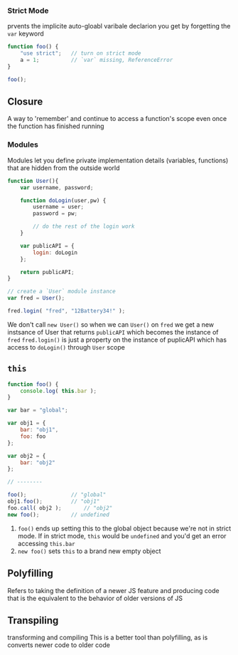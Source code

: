 ### Strict Mode

prvents the implicite auto-gloabl varibale declarion you get by forgetting the ```var``` keyword

```js
function foo() {
	"use strict";	// turn on strict mode
	a = 1;			// `var` missing, ReferenceError
}

foo();
```

## Closure

A way to 'remember' and continue to access a function's scope even once the function has finished running

### Modules

Modules let you define private implementation details (variables, functions) that are hidden from the outside world
```js
function User(){
	var username, password;

	function doLogin(user,pw) {
		username = user;
		password = pw;

		// do the rest of the login work
	}

	var publicAPI = {
		login: doLogin
	};

	return publicAPI;
}

// create a `User` module instance
var fred = User();

fred.login( "fred", "12Battery34!" );

```
We don't call ```new User()``` so when we can  ```User()``` on ```fred``` we get a new instsance of User that returns ```publicAPI``` which becomes the instance of ```fred```
```fred.login()``` is just a property on the instance of puplicAPI which has access to ```doLogin()``` through ```User``` scope

## ```this```

```js
function foo() {
	console.log( this.bar );
}

var bar = "global";

var obj1 = {
	bar: "obj1",
	foo: foo
};

var obj2 = {
	bar: "obj2"
};

// --------

foo();				// "global"
obj1.foo();			// "obj1"
foo.call( obj2 );		// "obj2"
new foo();			// undefined
```
1. ```foo()``` ends up setting this to the global object because we're not in strict mode. If in strict mode, ```this``` would be ```undefined``` and you'd get an error accessing ```this.bar```
4. ```new foo()``` sets ```this``` to a brand new empty object

## Polyfilling 
Refers to taking the definition of a newer JS feature and producing code that is the equivalent to the behavior of older versions of JS

## Transpiling
transforming and compiling
This is a better tool than polyfilling, as is converts newer code to older code